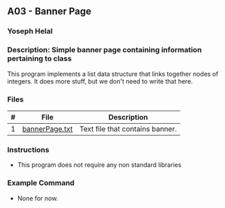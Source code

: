 ## A03 - Banner Page
### Yoseph Helal
### Description: Simple banner page containing information pertaining to class

This program implements a list data structure that links together nodes of integers. It does more stuff, but we don't need to write that here.

### Files

|   #   | File     | Description                      |
| :---: | -------- | -------------------------------- |
|   1   | [bannerPage.txt](https://github.com/tranvex/2143-OOP-Helal/blob/main/Assignments/A03/bannerPage.txt) | Text file that contains banner. |


### Instructions

- This program does not require any non standard libraries

### Example Command

- None for now.
